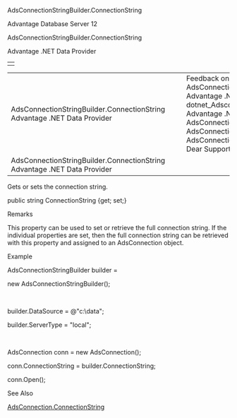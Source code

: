 AdsConnectionStringBuilder.ConnectionString




Advantage Database Server 12  

AdsConnectionStringBuilder.ConnectionString

Advantage .NET Data Provider

|  |
| --- |
|  |

|  |  |  |  |  |
| --- | --- | --- | --- | --- |
| AdsConnectionStringBuilder.ConnectionString  Advantage .NET Data Provider |  |  | Feedback on: Advantage Database Server 12 - AdsConnectionStringBuilder.ConnectionString Advantage .NET Data Provider dotnet\_Adsconnectionstringbuilder\_connectionstring Advantage .NET Data Provider > AdsConnectionStringBuilder Class > AdsConnectionStringBuilder Properties > AdsConnectionStringBuilder.ConnectionString / Dear Support Staff, |  |
| AdsConnectionStringBuilder.ConnectionString  Advantage .NET Data Provider |  |  |  |  |

Gets or sets the connection string.

public string ConnectionString {get; set;}

Remarks

This property can be used to set or retrieve the full connection string. If the individual properties are set, then the full connection string can be retrieved with this property and assigned to an AdsConnection object.

Example

AdsConnectionStringBuilder builder =

new AdsConnectionStringBuilder();

 

builder.DataSource = @"c:\data";

builder.ServerType = "local";

 

AdsConnection conn = new AdsConnection();

conn.ConnectionString = builder.ConnectionString;

conn.Open();

See Also

[AdsConnection.ConnectionString](dotnet_adsconnection_connectionstring.htm)